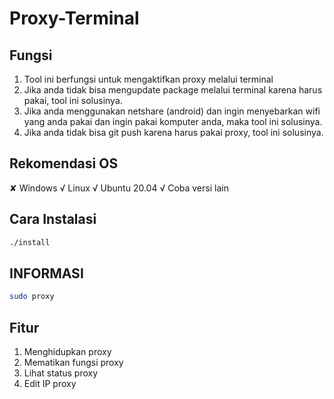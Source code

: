 # Proxy-Terminal
## Fungsi
1. Tool ini berfungsi untuk mengaktifkan proxy melalui terminal<br>
2. Jika anda tidak bisa mengupdate package melalui terminal karena harus pakai, tool ini solusinya. <br>
3. Jika anda menggunakan netshare (android) dan ingin menyebarkan wifi yang anda pakai dan ingin pakai komputer anda, maka tool ini solusinya. <br>
4. Jika anda tidak bisa git push karena harus pakai proxy, tool ini solusinya.

## Rekomendasi OS
✘ Windows
√ Linux
  √ Ubuntu 20.04
  √ Coba versi lain

## Cara Instalasi
```bash
./install
```

## INFORMASI
```bash
sudo proxy
```

## Fitur
1. Menghidupkan proxy
2. Mematikan fungsi proxy
3. Lihat status proxy
3. Edit IP proxy
